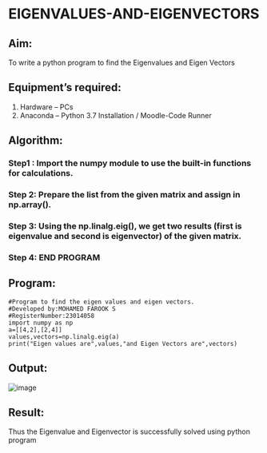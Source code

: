 # EIGENVALUES-AND-EIGENVECTORS
## Aim:
To write a python program to find the Eigenvalues and Eigen Vectors
## Equipment’s required:
1. 	Hardware – PCs
2. 	Anaconda – Python 3.7 Installation / Moodle-Code Runner
## Algorithm:
### Step1 : Import the numpy module to use the built-in functions for calculations.
### Step 2: Prepare the list from the given matrix and assign in np.array().
### Step 3: Using the np.linalg.eig(),  we get two results (first is eigenvalue and second is eigenvector) of the given matrix.
### Step 4: END PROGRAM

## Program:
```
#Program to find the eigen values and eigen vectors.
#Developed by:MOHAMED FAROOK S
#RegisterNumber:23014058
import numpy as np
a=[[4,2],[2,4]]
values,vectors=np.linalg.eig(a)
print("Eigen values are",values,"and Eigen Vectors are",vectors)
```

## Output:
![image](https://github.com/MOHAMEDFAROOK2005/EIGENVALUES-AND-EIGENVECTORS/assets/150319482/ae7f5120-3c4d-428b-806a-d2e6e31bb805)

## Result:
Thus the Eigenvalue and Eigenvector is successfully solved using python program
